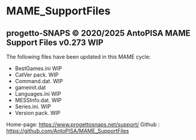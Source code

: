 # MAME_SupportFiles

progetto-SNAPS © 2020/2025 AntoPISA
MAME Support Files v0.273 WIP
-----------------------------------

The following files have been updated in this MAME cycle:

- BestGames.ini WIP
- CatVer pack.  WIP
- Command.dat.  WIP
- gameinit.dat
- Languages.ini WIP
- MESSInfo.dat. WIP
- Series.ini.   WIP
- Version pack. WIP

Home-page: https://www.progettosnaps.net/support/
Github   : https://github.com/AntoPISA/MAME_SupportFiles
